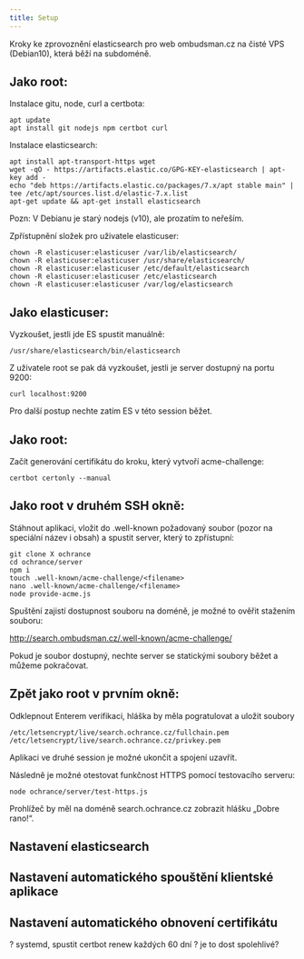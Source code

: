 ```yaml
---
title: Setup
---
```


Kroky ke zprovoznění elasticsearch pro web ombudsman.cz na čisté VPS (Debian10), která běží na subdoméně.

## Jako root:

Instalace gitu, node, curl a certbota:

```
apt update
apt install git nodejs npm certbot curl
```

Instalace elasticsearch:

```
apt install apt-transport-https wget
wget -qO - https://artifacts.elastic.co/GPG-KEY-elasticsearch | apt-key add -
echo "deb https://artifacts.elastic.co/packages/7.x/apt stable main" | tee /etc/apt/sources.list.d/elastic-7.x.list
apt-get update && apt-get install elasticsearch
```

Pozn: V Debianu je starý nodejs (v10), ale prozatím to neřeším.

Zpřístupnění složek pro uživatele elasticuser:

```
chown -R elasticuser:elasticuser /var/lib/elasticsearch/
chown -R elasticuser:elasticuser /usr/share/elasticsearch/
chown -R elasticuser:elasticuser /etc/default/elasticsearch
chown -R elasticuser:elasticuser /etc/elasticsearch
chown -R elasticuser:elasticuser /var/log/elasticsearch
```

## Jako elasticuser:

Vyzkoušet, jestli jde ES spustit manuálně:

```
/usr/share/elasticsearch/bin/elasticsearch
```

Z uživatele root se pak dá vyzkoušet, jestli je server dostupný na portu 9200:

```
curl localhost:9200
```

Pro další postup nechte zatím ES v této session běžet.

## Jako root:

Začít generování certifikátu do kroku, který vytvoří acme-challenge:

```
certbot certonly --manual
```

## Jako root v druhém SSH okně:

Stáhnout aplikaci, vložit do .well-known požadovaný soubor (pozor na speciální název i obsah) a spustit server, který to zpřístupní:

```
git clone X ochrance
cd ochrance/server
npm i
touch .well-known/acme-challenge/<filename>
nano .well-known/acme-challenge/<filename>
node provide-acme.js
```

Spuštění zajistí dostupnost souboru na doméně, je možné to ověřit stažením souboru:

http://search.ombudsman.cz/.well-known/acme-challenge/<filename>

Pokud je soubor dostupný, nechte server se statickými soubory běžet a můžeme pokračovat.

## Zpět jako root v prvním okně:

Odklepnout Enterem verifikaci, hláška by měla pogratulovat a uložit soubory

```
/etc/letsencrypt/live/search.ochrance.cz/fullchain.pem
/etc/letsencrypt/live/search.ochrance.cz/privkey.pem
```

Aplikaci ve druhé session je možné ukončit a spojení uzavřít.

Následně je možné otestovat funkčnost HTTPS pomocí testovacího serveru:

```
node ochrance/server/test-https.js
```

Prohlížeč by měl na doméně search.ochrance.cz zobrazit hlášku „Dobre rano!“.

## Nastavení elasticsearch

## Nastavení automatického spouštění klientské aplikace

## Nastavení automatického obnovení certifikátu

? systemd, spustit certbot renew každých 60 dní
? je to dost spolehlivé?
